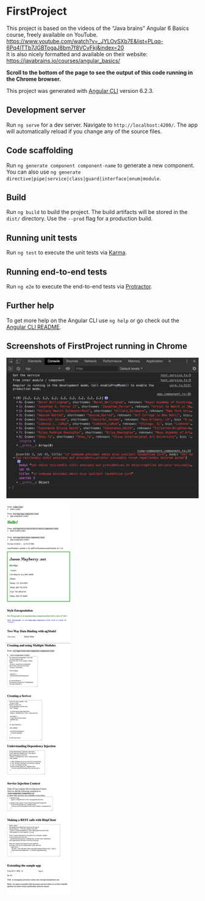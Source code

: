 # FirstProject

This project is based on the videos of the “Java brains” Angular 6 Basics course, freely available on YouTube.  
https://www.youtube.com/watch?v=_JYLOvSXb7E&list=PLqq-6Pq4lTTb7JGBTogaJ8bm7f8VCvFkj&index=20  
It is also nicely formatted and available on their website: https://javabrains.io/courses/angular_basics/  

**Scroll to the bottom of the page to see the output of this code running in the Chrome browser.**



This project was generated with [Angular CLI](https://github.com/angular/angular-cli) version 6.2.3.

## Development server

Run `ng serve` for a dev server. Navigate to `http://localhost:4200/`. The app will automatically reload if you change any of the source files.

## Code scaffolding

Run `ng generate component component-name` to generate a new component. You can also use `ng generate directive|pipe|service|class|guard|interface|enum|module`.

## Build

Run `ng build` to build the project. The build artifacts will be stored in the `dist/` directory. Use the `--prod` flag for a production build.

## Running unit tests

Run `ng test` to execute the unit tests via [Karma](https://karma-runner.github.io).

## Running end-to-end tests

Run `ng e2e` to execute the end-to-end tests via [Protractor](http://www.protractortest.org/).

## Further help

To get more help on the Angular CLI use `ng help` or go check out the [Angular CLI README](https://github.com/angular/angular-cli/blob/master/README.md).


## Screenshots of FirstProject running in Chrome

![alt text](https://raw.githubusercontent.com/JasonMayberry/first-project/master/src/assets/images/first-project-console.png)

![alt text](https://raw.githubusercontent.com/JasonMayberry/first-project/master/src/assets/images/first-project-view-localhost_4200.jpg)
